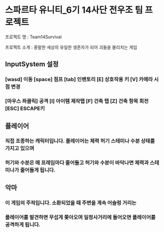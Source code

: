 #  스파르타 유니티_6기 14사단 전우조 팀 프로젝트 
 프로젝트 명 : Team14Survival
 
 프로젝트 소개 : 종말한 세상의 유일한 생존자가 되어 괴들을 물리치는 게임


## InputSystem 설정 
### [wasd] 이동 [space] 점프 [tab] 인벤토리 [E] 상호작용 키 [V] 카메라 시점 변경
### [마우스 좌클릭] 공격 [I] 아이템 제작탭 [F] 건축 탭 [Z] 건축 항목 회전 [ESC] ESCAPE키

## 플레이어
### 직접 조종하는 캐릭터입니다. 플레이어는 체력 허기 스테미나 수분 상태를 가지고 있으며
### 허기와 수분은 매 프레임마다 줄어들고 허기와 수분이 바닥나면 체력과 스테미나가 줄어들게 됩니다.

## 악마
### 이 게임의 주적입니다. 소환되었을 때 주변을 계속 어슬렁 거리는 
### 플레이어를 발견하면 무섭게 쫒아오며 일정사거리에 들어오면 플레이어를 공격하게 됩니다.
